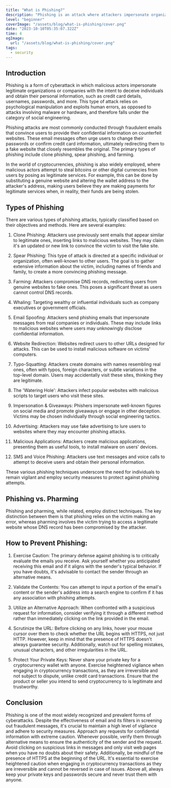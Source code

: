 ```yaml
---
title: "What is Phishing?"
description: "Phishing is an attack where attackers impersonate organizations to obtain personal data. It's done through fake emails and websites. Phishing is also prevalent in the cryptocurrency world, targeting digital currency theft."
level: "beginner"
coverImage: "/assets/blog/what-is-phishing/cover.png"
date: "2023-10-10T05:35:07.322Z"
time: 4
ogImage:
  url: "/assets/blog/what-is-phishing/cover.png"
tags:
  - security  
---
```


## Introduction

Phishing is a form of cyberattack in which malicious actors impersonate legitimate organizations or companies with the intent to deceive individuals and obtain their personal information, such as credit card details, usernames, passwords, and more. This type of attack relies on psychological manipulation and exploits human errors, as opposed to attacks involving malware or hardware, and therefore falls under the category of social engineering.

Phishing attacks are most commonly conducted through fraudulent emails that convince users to provide their confidential information on counterfeit websites. These email messages often urge users to change their passwords or confirm credit card information, ultimately redirecting them to a fake website that closely resembles the original. The primary types of phishing include clone phishing, spear phishing, and farming.

In the world of cryptocurrencies, phishing is also widely employed, where malicious actors attempt to steal bitcoins or other digital currencies from users by posing as legitimate services. For example, this can be done by substituting a genuine website and altering the wallet address to the attacker's address, making users believe they are making payments for legitimate services when, in reality, their funds are being stolen.

## Types of Phishing

There are various types of phishing attacks, typically classified based on their objectives and methods. Here are several examples:

1. Clone Phishing: Attackers use previously sent emails that appear similar to legitimate ones, inserting links to malicious websites. They may claim it's an updated or new link to convince the victim to visit the fake site.

2. Spear Phishing: This type of attack is directed at a specific individual or organization, often well-known to other users. The goal is to gather extensive information about the victim, including names of friends and family, to create a more convincing phishing message.

3. Farming: Attackers compromise DNS records, redirecting users from genuine websites to fake ones. This poses a significant threat as users cannot control DNS records.

4. Whaling: Targeting wealthy or influential individuals such as company executives or government officials.

5. Email Spoofing: Attackers send phishing emails that impersonate messages from real companies or individuals. These may include links to malicious websites where users may unknowingly disclose confidential information.

6. Website Redirection: Websites redirect users to other URLs designed for attacks. This can be used to install malicious software on victims' computers.

7. Typo-Squatting: Attackers create domains with names resembling real ones, often with typos, foreign characters, or subtle variations in the top-level domain. Users may accidentally visit these sites, thinking they are legitimate.

8. The 'Watering Hole': Attackers infect popular websites with malicious scripts to target users who visit these sites.

9. Impersonation & Giveaways: Phishers impersonate well-known figures on social media and promote giveaways or engage in other deception. Victims may be chosen individually through social engineering tactics.

10. Advertising: Attackers may use fake advertising to lure users to websites where they may encounter phishing attacks.

11. Malicious Applications: Attackers create malicious applications, presenting them as useful tools, to install malware on users' devices.

12. SMS and Voice Phishing: Attackers use text messages and voice calls to attempt to deceive users and obtain their personal information.

These various phishing techniques underscore the need for individuals to remain vigilant and employ security measures to protect against phishing attempts.

<!-- banner_place -->

## Phishing vs. Pharming
Phishing and pharming, while related, employ distinct techniques. The key distinction between them is that phishing relies on the victim making an error, whereas pharming involves the victim trying to access a legitimate website whose DNS record has been compromised by the attacker.

## How to Prevent Phishing:
1. Exercise Caution: The primary defense against phishing is to critically evaluate the emails you receive. Ask yourself whether you anticipated receiving this email and if it aligns with the sender's typical behavior. If you have doubts, it's advisable to contact the sender through an alternative means.

2. Validate the Contents: You can attempt to input a portion of the email's content or the sender's address into a search engine to confirm if it has any association with phishing attempts.

3. Utilize an Alternative Approach: When confronted with a suspicious request for information, consider verifying it through a different method rather than immediately clicking on the link provided in the email.

4. Scrutinize the URL: Before clicking on any links, hover your mouse cursor over them to check whether the URL begins with HTTPS, not just HTTP. However, keep in mind that the presence of HTTPS doesn't always guarantee security. Additionally, watch out for spelling mistakes, unusual characters, and other irregularities in the URL.

5. Protect Your Private Keys: Never share your private key for a cryptocurrency wallet with anyone. Exercise heightened vigilance when engaging in cryptocurrency transactions, as they are irreversible and not subject to dispute, unlike credit card transactions. Ensure that the product or seller you intend to send cryptocurrency to is legitimate and trustworthy.

## Conclusion
Phishing is one of the most widely recognized and prevalent forms of cyberattacks. Despite the effectiveness of email and its filters in screening out fraudulent messages, it's crucial to maintain a high level of vigilance and adhere to security measures. Approach any requests for confidential information with extreme caution. Whenever possible, verify them through alternative means to ensure the authenticity of the sender and the request. Avoid clicking on suspicious links in messages and only visit web pages when you have no doubts about their safety. Additionally, be mindful of the presence of HTTPS at the beginning of the URL. It's essential to exercise heightened caution when engaging in cryptocurrency transactions as they are irreversible and cannot be reversed in case of issues. Above all, always keep your private keys and passwords secure and never trust them with anyone.

